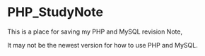# PHP_StudyNote

This is a place for saving my PHP and MySQL revision Note,

It may not be the newest version for how to use PHP and MySQL.
